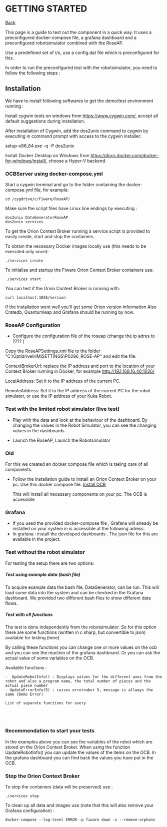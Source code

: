 # GETTING STARTED

[Back](README.md)

This page is a guide to test out the component in a quick way. It uses a preconfigured docker-compose file, a grafana dashboard and a preconfigured robotsimulator combined with the RoseAP.



Use a predefined set of i/o, use a config.dat file which is preconfigured for this.





In order to run the preconfigured test with the robotsimulator, you need to follow the following steps :

## Installation



We have to install following softwares to get the demo/test environment  running :

Install cygwin tools on windows from https://www.cygwin.com/, accept all default suggestions during installation.

After installation of Cygwin, add the dos2unix command to cygwin by executing in command prompt with access to the cygwin installer:

setup-x86_64.exe -q -P dos2unix

Install Docker Desktop on Windows from https://docs.docker.com/docker-for-windows/install/, choose a Hyper-V backend.

### OCBServer using docker-compose.yml

Start a cygwin terminal and go to the folder containing the docker-compose.yml file, for example:
```
cd /cygdrive/c/Fiware/RoseAP/
```
Make sure the script files have Linux line endings by executing :
```
dos2unix DataGeneratorRoseAP
dos2unix services
```
To get the Orion Context Broker running a service script is provided to easily create, start and stop the containers. 

To obtain the necessary Docker images locally use (this needs to be executed only once):
```
./services create
```
To initialise and startup the Fiware Orion Context Broker containers use:
```
./services start
```
You can test if the Orion Context Broker is running with:
```
curl localhost:1026/version
```
If the installation went well you'll get some Orion version information
Also Cratedb, Quantumleap and Grafana should be running by now. 


### RoseAP Configuration

- Configure the configuration file of the roseap (change the ip adres to  ???? )

Copy the RoseAPSettings.xml file to the folder "C:\Optidrive\HMISETTINGS\P0296_ROSE-AP\" and edit the file:

ContextBrokerUrl: replace the IP address and port to the location of your Context Broker running in Docker, for example http://192.168.16.40:1026/

LocalAddress: Set it to the IP address of the current PC.

RemoteAddress: Set it to the IP address of the current PC for the robot simulator, or use the IP address of your Kuka Robot.


### Test with the limited robot simulator (live test)

- Play with the data and  look at the behaviour of the dashboard.   By changing the values in the Robot Simulator, you can see the changing values in the dashboards.

- Launch the RoseAP, Launch the Robotsimulator


### Old

For this we created an docker compose file which is taking care of all components.

- Follow the installation guide to install an Orion Context Broker on your pc. Use this docker compose file.  [Install OCB]( https://hub.docker.com/r/fiware/orion/)

  This will install all necessary components on your pc. The OCB is accessible 

### Grafana

- If you used the provided docker-compose file , Grafana will already be installed on your system in is accessible at the following adress.
- In grafana : install the developed dashboards . The json file for this are available in the project.







### Test without the robot simulator
For testing the setup there are two options:

##### Test using example data (bash file)
To acquire example data the bash file, DataGenerator, can be run. This will load some data into the system and can be checked in the Grafana dashboard. We provided two different bash files to show different data flows.

##### Test with c# functions
The test is done independently from the robotsimulator.
So for this option there are some functions (written in c sharp, but convertible to json) available for testing (here)

By calling these functions you can change one or more values on the ocb and you can see the reaction of the grafana dashboard. Or you can ask the actual value of some variables on the OCB.

Available functions :

    -  UpdateRobotInfo() : Displays values for the different axes from the robot and also a program name, the total number of pieces and the actual piece number
    - UpdateErrorInfo(5) : raises errornuber 5, message is allways the same (Demo Error)
    
    List of separate functions for every 


​    
​    

### Recommendation to start your tests
In the examples above you can see the variables of the robot which are stored on the Orion Context Broker. When using the function  UpdateRobotInfo() you can update the values of the items on the OCB.
In the grafana dashboard you can find back the values you have put in the OCB.

###  Stop the Orion Context Broker

To stop the containers (data will be preserved) use :
```
./services stop
```
To clean up all data and images use (note that this will also remove your Grafana configuration) :
```
docker-compose --log-level ERROR -p fiware down -v --remove-orphans
```
